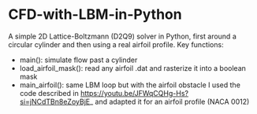 # CFD-with-LBM-in-Python
A simple 2D Lattice-Boltzmann (D2Q9) solver in Python, first around a circular cylinder and then using a real airfoil profile. 
Key functions: 
- main(): simulate flow past a cylinder
- load_airfoil_mask(): read any airfoil .dat and rasterize it into a boolean mask
- main_airfoil(): same LBM loop but with the airfoil obstacle
I used the code described in https://youtu.be/JFWqCQHg-Hs?si=jNCdTBn8eZoyBjE_ and adapted it for an airfoil profile (NACA 0012)
